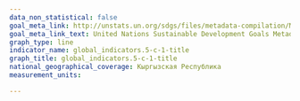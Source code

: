 ```yaml
---
data_non_statistical: false
goal_meta_link: http://unstats.un.org/sdgs/files/metadata-compilation/Metadata-Goal-5.pdf
goal_meta_link_text: United Nations Sustainable Development Goals Metadata (pdf 634kB)
graph_type: line
indicator_name: global_indicators.5-c-1-title
graph_title: global_indicators.5-c-1-title
national_geographical_coverage: Кыргызская Республика
measurement_units: 

---
```

